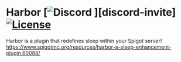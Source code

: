 # Harbor [![Discord](https://discordapp.com/api/guilds/285623631042707457/widget.png) ][discord-invite] [![License](https://img.shields.io/badge/license-MIT-brightgreen.svg)](https://github.com/nkomarn/Harbor/blob/master/LICENSE)
Harbor is a plugin that redefines sleep within your Spigot server!
https://www.spigotmc.org/resources/harbor-a-sleep-enhancement-plugin.60088/
